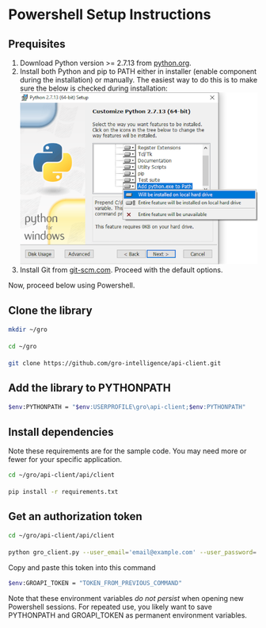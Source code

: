 # Powershell Setup Instructions

## Prequisites

1. Download Python version >= 2.7.13 from [python.org](https://www.python.org/downloads/windows/).
2. Install both Python and pip to PATH either in installer (enable component during the installation) or manually. The easiest way to do this is to make sure the below is checked during installation: ![readme_add_python_to_path_installer](readme_add_python_to_path_installer.png)
3. Install Git from [git-scm.com](https://git-scm.com/download/win). Proceed with the default options.

Now, proceed below using Powershell.

## Clone the library

```sh
mkdir ~/gro

cd ~/gro

git clone https://github.com/gro-intelligence/api-client.git
```

## Add the library to PYTHONPATH

```sh
$env:PYTHONPATH = "$env:USERPROFILE\gro\api-client;$env:PYTHONPATH"
```

## Install dependencies

Note these requirements are for the sample code. You may need more or fewer for your specific application.

```sh
cd ~/gro/api-client/api/client

pip install -r requirements.txt
```

## Get an authorization token

```sh
cd ~/gro/api-client/api/client

python gro_client.py --user_email='email@example.com' --user_password='securePassword'  --print_token
```

Copy and paste this token into this command

```sh
$env:GROAPI_TOKEN = "TOKEN_FROM_PREVIOUS_COMMAND"
```

Note that these environment variables *do not persist* when opening new Powershell sessions. For repeated use, you likely want to save PYTHONPATH and GROAPI_TOKEN as permanent environment variables.